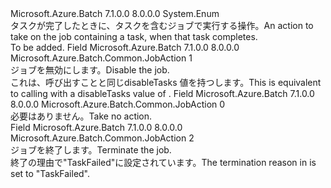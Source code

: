 <Type Name="JobAction" FullName="Microsoft.Azure.Batch.Common.JobAction">
  <TypeSignature Language="C#" Value="public enum JobAction" />
  <TypeSignature Language="ILAsm" Value=".class public auto ansi sealed JobAction extends System.Enum" />
  <TypeSignature Language="DocId" Value="T:Microsoft.Azure.Batch.Common.JobAction" />
  <TypeSignature Language="VB.NET" Value="Public Enum JobAction" />
  <TypeSignature Language="F#" Value="type JobAction = " />
  <AssemblyInfo>
    <AssemblyName>Microsoft.Azure.Batch</AssemblyName>
    <AssemblyVersion>7.1.0.0</AssemblyVersion>
    <AssemblyVersion>8.0.0.0</AssemblyVersion>
  </AssemblyInfo>
  <Base>
    <BaseTypeName>System.Enum</BaseTypeName>
  </Base>
  <Docs>
    <summary>
            <span data-ttu-id="e84e7-101">タスクが完了したときに、タスクを含むジョブで実行する操作。</span><span class="sxs-lookup"><span data-stu-id="e84e7-101">An action to take on the job containing a task, when that task completes.</span></span>
            </summary>
    <remarks>To be added.</remarks>
  </Docs>
  <Members>
    <Member MemberName="Disable">
      <MemberSignature Language="C#" Value="Disable" />
      <MemberSignature Language="ILAsm" Value=".field public static literal valuetype Microsoft.Azure.Batch.Common.JobAction Disable = int32(1)" />
      <MemberSignature Language="DocId" Value="F:Microsoft.Azure.Batch.Common.JobAction.Disable" />
      <MemberSignature Language="VB.NET" Value="Disable" />
      <MemberSignature Language="F#" Value="Disable = 1" Usage="Microsoft.Azure.Batch.Common.JobAction.Disable" />
      <MemberType>Field</MemberType>
      <AssemblyInfo>
        <AssemblyName>Microsoft.Azure.Batch</AssemblyName>
        <AssemblyVersion>7.1.0.0</AssemblyVersion>
        <AssemblyVersion>8.0.0.0</AssemblyVersion>
      </AssemblyInfo>
      <ReturnValue>
        <ReturnType>Microsoft.Azure.Batch.Common.JobAction</ReturnType>
      </ReturnValue>
      <MemberValue>1</MemberValue>
      <Docs>
        <summary>
            <span data-ttu-id="e84e7-102">ジョブを無効にします。</span><span class="sxs-lookup"><span data-stu-id="e84e7-102">Disable the job.</span></span> 
            </summary>
        <remarks><span data-ttu-id="e84e7-103">これは、呼び出すことと同じ<see cref="M:Microsoft.Azure.Batch.JobOperations.DisableJob(System.String,Microsoft.Azure.Batch.Common.DisableJobOption,System.Collections.Generic.IEnumerable{Microsoft.Azure.Batch.BatchClientBehavior})" />disableTasks 値を持つ<see cref="F:Microsoft.Azure.Batch.Common.DisableJobOption.Requeue" />します。</span><span class="sxs-lookup"><span data-stu-id="e84e7-103">This is equivalent to calling <see cref="M:Microsoft.Azure.Batch.JobOperations.DisableJob(System.String,Microsoft.Azure.Batch.Common.DisableJobOption,System.Collections.Generic.IEnumerable{Microsoft.Azure.Batch.BatchClientBehavior})" /> with a disableTasks value of <see cref="F:Microsoft.Azure.Batch.Common.DisableJobOption.Requeue" />.</span></span></remarks>
      </Docs>
    </Member>
    <Member MemberName="None">
      <MemberSignature Language="C#" Value="None" />
      <MemberSignature Language="ILAsm" Value=".field public static literal valuetype Microsoft.Azure.Batch.Common.JobAction None = int32(0)" />
      <MemberSignature Language="DocId" Value="F:Microsoft.Azure.Batch.Common.JobAction.None" />
      <MemberSignature Language="VB.NET" Value="None" />
      <MemberSignature Language="F#" Value="None = 0" Usage="Microsoft.Azure.Batch.Common.JobAction.None" />
      <MemberType>Field</MemberType>
      <AssemblyInfo>
        <AssemblyName>Microsoft.Azure.Batch</AssemblyName>
        <AssemblyVersion>7.1.0.0</AssemblyVersion>
        <AssemblyVersion>8.0.0.0</AssemblyVersion>
      </AssemblyInfo>
      <ReturnValue>
        <ReturnType>Microsoft.Azure.Batch.Common.JobAction</ReturnType>
      </ReturnValue>
      <MemberValue>0</MemberValue>
      <Docs>
        <summary>
            <span data-ttu-id="e84e7-104">必要はありません。</span><span class="sxs-lookup"><span data-stu-id="e84e7-104">Take no action.</span></span>
            </summary>
      </Docs>
    </Member>
    <Member MemberName="Terminate">
      <MemberSignature Language="C#" Value="Terminate" />
      <MemberSignature Language="ILAsm" Value=".field public static literal valuetype Microsoft.Azure.Batch.Common.JobAction Terminate = int32(2)" />
      <MemberSignature Language="DocId" Value="F:Microsoft.Azure.Batch.Common.JobAction.Terminate" />
      <MemberSignature Language="VB.NET" Value="Terminate" />
      <MemberSignature Language="F#" Value="Terminate = 2" Usage="Microsoft.Azure.Batch.Common.JobAction.Terminate" />
      <MemberType>Field</MemberType>
      <AssemblyInfo>
        <AssemblyName>Microsoft.Azure.Batch</AssemblyName>
        <AssemblyVersion>7.1.0.0</AssemblyVersion>
        <AssemblyVersion>8.0.0.0</AssemblyVersion>
      </AssemblyInfo>
      <ReturnValue>
        <ReturnType>Microsoft.Azure.Batch.Common.JobAction</ReturnType>
      </ReturnValue>
      <MemberValue>2</MemberValue>
      <Docs>
        <summary>
            <span data-ttu-id="e84e7-105">ジョブを終了します。</span><span class="sxs-lookup"><span data-stu-id="e84e7-105">Terminate the job.</span></span>
            </summary>
        <remarks><span data-ttu-id="e84e7-106">終了の理由で<see cref="P:Microsoft.Azure.Batch.CloudJob.ExecutionInformation" />"TaskFailed"に設定されています。</span><span class="sxs-lookup"><span data-stu-id="e84e7-106">The termination reason in <see cref="P:Microsoft.Azure.Batch.CloudJob.ExecutionInformation" /> is set to "TaskFailed".</span></span></remarks>
      </Docs>
    </Member>
  </Members>
</Type>